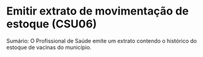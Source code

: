 # Emitir extrato de movimentação de estoque (CSU06)
Sumário: O Profissional de Saúde emite um extrato contendo o histórico do estoque de vacinas do município.